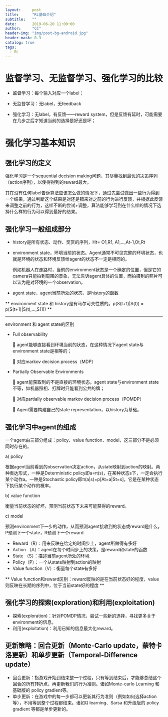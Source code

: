 ```yaml
---
layout:     post
title:      "RL基础介绍"
subtitle:   ""
date:       2019-06-20 11:00:00
author:     "CC"
header-img: "img/post-bg-android.jpg"
header-mask: 0.3
catalog: true 
tags:
  - RL
---
```



# 监督学习、无监督学习、强化学习的比较

+ 监督学习：每个输入对应一个label；

+ 无监督学习：无label，无feedback

+ 强化学习：无label，有反馈——reward system，但是反馈有延时，可能需要在几步之后才知道当前的选择是好还是坏；


# 强化学习基本知识

## 强化学习的定义

强化学习是一个sequential decision making问题，其尽量找到最优的决策序列（action序列），以使得得到的reward最大。

其在没有任何label告诉算法应该怎么做的情况下，通过先尝试做出一些行为得到一个结果，通过判断这个结果是对还是错来对之前的行为进行反馈，并根据此反馈来调整之前的行为，这样不断的尝试+调整，算法能够学习到在什么样的情况下选择什么样的行为可以得到最好的结果。

## 强化学习一般组成部分

+ history是所有状态、动作、奖赏的序列，Ht= O1,R1, A1,…,At-1,Ot,Rt
+ environment state，环境当前的状态。Agent通常不可见完整的环境状态，也就是环境的状态和环境反馈给agent的状态不一定是相同的。

  例如机器人在走路时，当前的environment状态是一个确定的位置，但是它的camera只能拍到周围的景象，无法告诉agent具体的位置，而拍摄到的照片可以认为是对环境的一个observation。
+ agent state，agent当前所处的状态，是history的函数

** environment state 和 history是有马尔可夫性质的。p(S(t+1)|S(t)) = p(S(t+1)|S(t),...,S(1)) **

---

environment 和 agent state的区别
+ Full observability

  	agent能够直接看到环境当前的状态，在这种情况下agent state与environment state是相等的；
  
  	对应markov decision process（MDP）
  
+ Partially Observable Environments

  	agent能获取到的不是直接的环境状态，agent state与environment state不等，如机器照相、打牌时只能看到公共的牌；
  
  	对应partially observable markov decision process（POMDP）

  	Agent需要构建自己的state representation，以history为基础。
  

## 强化学习中agent的组成

  一个agent由三部分组成：policy、value function、model，这三部分不是必须同时存在的。
  
  a)	policy
  
  根据agent当前看到的observation决定action，从state映射到action的映射。两种表达形式，一种是Deterministic policy即a=π(s)，在某种状态s下，一定会执行某个动作a。一种是Stochastic policy即π(a|s)=p[At=a|St=s]，它是在某种状态下执行某个动作的概率。
  
  b)	value function
  
  衡量当前状态的好坏，预测当前状态下未来可能获得的reward。
  
  c)	model
  
  预测environment下一步的动作，从而预测agent接收到的状态或reward是什么。P预测下一个state，R预测下一个reward
  
  
  + Reward（R）：用来反映在给定的时间步上，agent所做得有多好
  + Action （A）：agent在每个时间步上的决策，是reward和state的函数
  + State （S）：描述当前agent所处的环境
  + Policy（P）：一个从state映射到action的映射
  + Value function（V）：衡量每个state有多好

  ** Value function和reward区别：reward反映的是在当前状态好的程度，value则反映在长期的序列中，位于当前state好的程度 **

## 强化学习的探索(exploration)和利用(exploitation)

+ 探索(exploration)：针对POMDP情况，尝试一些新的选择，寻找更多关于environment的信息。
+ 利用(exploitation)：利用已知的信息最大化reward。

## 更新策略：回合更新（Monte-Carlo update，蒙特卡洛更新）和单步更新（Temporal-Difference update）

+ 回合更新：指游戏开始到结束整一个过程，只有等到结束后，才能够总结这个回合的所有转折点，再更新我们的行为准则。诸如Monte-carlo Learning 和 基础版的 policy gradient等。
+ 单步更新：在游戏中的每一步都可以更新其行为准则（例如如何选择action等），不用等到整个过程都结束。诸如Q learning、Sarsa 和升级版的 policy gradient 等都是单步更新的。




